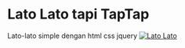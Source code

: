 # Lato Lato tapi TapTap

Lato-lato simple dengan html css jquery
[![Lato Lato](https://media1.tenor.com/images/689c8e6dac443b3658dc6c5a6b293f95/tenor.gif?itemid=27359622 "Lato Lato")](https://media1.tenor.com/images/689c8e6dac443b3658dc6c5a6b293f95/tenor.gif?itemid=27359622 "Lato Lato")
